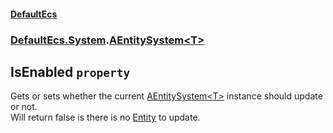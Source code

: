 #### [DefaultEcs](./DefaultEcs.md 'DefaultEcs')
### [DefaultEcs.System](./DefaultEcs.md#DefaultEcs-System 'DefaultEcs.System').[AEntitySystem&lt;T&gt;](./DefaultEcs-System-AEntitySystem-T-.md 'DefaultEcs.System.AEntitySystem&lt;T&gt;')
## IsEnabled `property`
Gets or sets whether the current [AEntitySystem&lt;T&gt;](./DefaultEcs-System-AEntitySystem-T-.md 'DefaultEcs.System.AEntitySystem&lt;T&gt;') instance should update or not.  
Will return false is there is no [Entity](./DefaultEcs-Entity.md 'DefaultEcs.Entity') to update.

